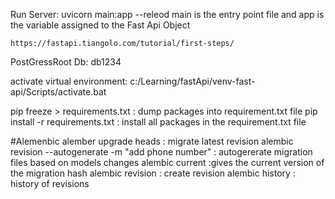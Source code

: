 Run Server: uvicorn main:app --releod main is the entry point file and app is the variable assigned to the Fast Api Object 

    https://fastapi.tiangolo.com/tutorial/first-steps/

PostGressRoot Db: db1234    

activate virtual environment: c:/Learning/fastApi/venv-fast-api/Scripts/activate.bat

pip freeze > requirements.txt : dump packages into requirement.txt file
pip install -r requirements.txt : install all packages in the requirement.txt file 

#Alemenbic
alember upgrade heads : migrate latest revision
alembic revision --autogenerate  -m "add phone number" : autogererate migration files based on models changes
alembic current :gives the current version of the migration hash
alembic revision : create revision
alembic history  : history of revisions 

